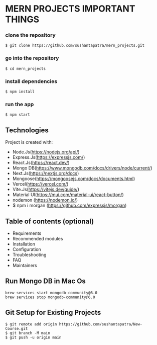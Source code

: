 # MERN PROJECTS IMPORTANT THINGS

### clone the repository
```$ git clone https://github.com/sushantapatra/mern_projects.git```

### go into the repository
```$ cd mern_projects```
### install dependencies
```$ npm install ```
### run the app
``` $ npm start ```

## Technologies
Project is created with:
* Node.Js(https://nodejs.org/api/)
* Express.Js(https://expressjs.com/)
* React.Js(https://react.dev/)
* Mongo DB(https://www.mongodb.com/docs/drivers/node/current/)
* Next.Js(https://nextjs.org/docs)
* Mongoose(https://mongoosejs.com/docs/documents.html)
* Vercel(https://vercel.com/)
* Vite.Js(https://vitejs.dev/guide/)
* Material UI(https://mui.com/material-ui/react-button/)
* nodemon (https://nodemon.io/)
* $ npm i morgan (https://github.com/expressjs/morgan)

## Table of contents (optional)

- Requirements
- Recommended modules
- Installation
- Configuration
- Troubleshooting
- FAQ
- Maintainers

## Run Mongo DB in Mac Os
```
brew services start mongodb-community@6.0
brew services stop mongodb-community@6.0
```
## Git Setup for Existing Projects
```
$ git remote add origin https://github.com/sushantapatra/New-Course.git
$ git branch -M main
$ git push -u origin main
```